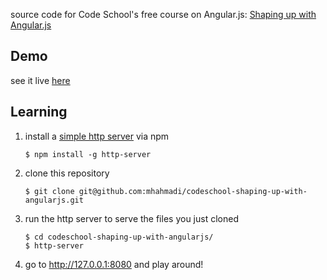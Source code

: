 source code for Code School's free course on Angular.js: [Shaping up with Angular.js](https://www.codeschool.com/courses/shaping-up-with-angular-js)

## Demo

see it live [here](http://mhahmadi.github.io/codeschool-shaping-up-with-angularjs/)

## Learning

1. install a [simple http server](https://github.com/nodeapps/http-server) via npm

	```
	$ npm install -g http-server
	```
	
2. clone this repository

	```
	$ git clone git@github.com:mhahmadi/codeschool-shaping-up-with-angularjs.git
	```
	
3. run the http server to serve the files you just cloned

	```
	$ cd codeschool-shaping-up-with-angularjs/
	$ http-server
	```
	
4. go to http://127.0.0.1:8080 and play around!
